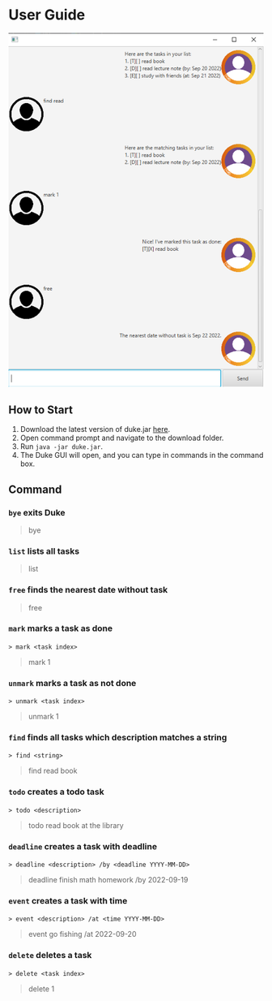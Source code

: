 # User Guide
![Duke](docs/Ui.png)
## How to Start
1. Download the latest version of duke.jar [here](https://github.com/dreammac3816547290/ip/releases).
2. Open command prompt and navigate to the download folder.
3. Run `java -jar duke.jar`.
4. The Duke GUI will open, and you can type in commands in the command box.
## Command
### `bye` exits Duke
> bye
### `list` lists all tasks
> list
### `free`  finds the nearest date without task
> free
### `mark` marks a task as done
`> mark <task index>`
> mark 1
### `unmark` marks a task as not done
`> unmark <task index>`
> unmark 1
### `find` finds all tasks which description matches a string
`> find <string>`
> find read book
### `todo` creates a todo task
`> todo <description>`
> todo read book at the library
### `deadline` creates a task with deadline
`> deadline <description> /by <deadline YYYY-MM-DD>`
> deadline finish math homework /by 2022-09-19
### `event` creates a task with time
`> event <description> /at <time YYYY-MM-DD>`
> event go fishing /at 2022-09-20
### `delete` deletes a task
`> delete <task index>`
> delete 1